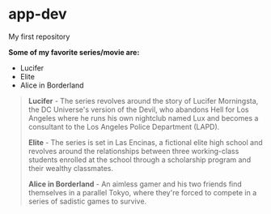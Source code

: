 # app-dev
My first repository

**Some of my favorite series/movie are:**

<ul> 
  <li>Lucifer</li>
  <li>Elite</li>
  <li>Alice in Borderland</li>
</ul>

> **Lucifer** - The series revolves around the story of Lucifer Morningsta, the DC Universe's version of the Devil, who abandons Hell for Los Angeles where he runs his own nightclub named Lux and becomes a consultant to the Los Angeles Police Department (LAPD).
>
> **Elite** - The series is set in Las Encinas, a fictional elite high school and revolves around the relationships between three working-class students enrolled at the school through a scholarship program and their wealthy classmates.
>
> **Alice in Borderland** - An aimless gamer and his two friends find themselves in a parallel Tokyo, where they're forced to compete in a series of sadistic games to survive. 
